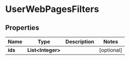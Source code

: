 

# UserWebPagesFilters


## Properties

| Name | Type | Description | Notes |
|------------ | ------------- | ------------- | -------------|
|**ids** | **List&lt;Integer&gt;** |  |  [optional] |



